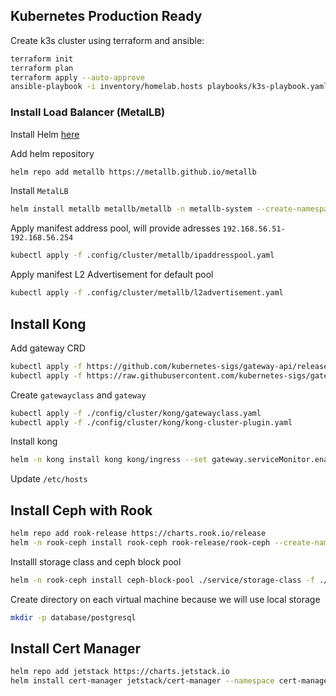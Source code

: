 ## Kubernetes Production Ready

Create k3s cluster using terraform and ansible:
```bash
terraform init
terraform plan
terraform apply --auto-approve
ansible-playbook -i inventory/homelab.hosts playbooks/k3s-playbook.yaml
```

### Install Load Balancer (MetalLB)

Install Helm [here](https://helm.sh/docs/intro/install/)

Add helm repository
```bash
helm repo add metallb https://metallb.github.io/metallb
```

Install `MetalLB`
```bash
helm install metallb metallb/metallb -n metallb-system --create-namespace
```

Apply manifest address pool, will provide adresses `192.168.56.51-192.168.56.254`

```bash
kubectl apply -f .config/cluster/metallb/ipaddresspool.yaml
```

Apply manifest L2 Advertisement for default pool

```bash
kubectl apply -f .config/cluster/metallb/l2advertisement.yaml
```

## Install Kong
Add gateway CRD
```bash
kubectl apply -f https://github.com/kubernetes-sigs/gateway-api/releases/download/v1.1.0/standard-install.yaml
kubectl apply -f https://raw.githubusercontent.com/kubernetes-sigs/gateway-api/main/config/crd/experimental/gateway.networking.k8s.io_backendtlspolicies.yaml
```

Create `gatewayclass` and `gateway`
```bash
kubectl apply -f ./config/cluster/kong/gatewayclass.yaml
kubectl apply -f ./config/cluster/kong/kong-cluster-plugin.yaml
```

Install kong
```bash
helm -n kong install kong kong/ingress --set gateway.serviceMonitor.enabled=true --set gateway.serviceMonitor.labels.release=kube-prometheus  --create-namespace
```
Update `/etc/hosts`

## Install Ceph with Rook

```bash
helm repo add rook-release https://charts.rook.io/release
helm -n rook-ceph install rook-ceph rook-release/rook-ceph --create-namespace
```

Installl storage class and ceph block pool
```bash
helm -n rook-ceph install ceph-block-pool ./service/storage-class -f ./service/storage-class/values.yaml
```

Create directory on each virtual machine because we will use local storage
```bash
mkdir -p database/postgresql
```

## Install Cert Manager
```bash
helm repo add jetstack https://charts.jetstack.io
helm install cert-manager jetstack/cert-manager --namespace cert-manager --create-namespace --version v1.15.2 --set crds.enabled=true
```